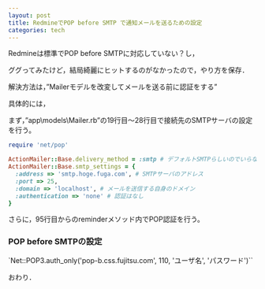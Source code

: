 ```yaml
---
layout: post
title: RedmineでPOP before SMTP で通知メールを送るための設定
categories: tech
---
```


Redmineは標準でPOP before SMTPに対応していない？し，

ググってみたけど，結局綺麗にヒットするのがなかったので，やり方を保存．

解決方法は，”Mailerモデルを改変してメールを送る前に認証をする”

具体的には，

まず，”app\models\Mailer.rb”の19行目～28行目で接続先のSMTPサーバの設定を行う。

```ruby
require 'net/pop'

ActionMailer::Base.delivery_method = :smtp # デフォルトSMTPらしいのでいらないかも
ActionMailer::Base.smtp_settings = {
  :address => 'smtp.hoge.fuga.com', # SMTPサーバのアドレス
  :port => 25,
  :domain => 'localhost', # メールを送信する自身のドメイン
  :authentication => 'none' # 認証はなし
}
```

さらに，95行目からのreminderメソッド内でPOP認証を行う。

### POP before SMTPの設定
`Net::POP3.auth_only('pop-b.css.fujitsu.com', 110, 'ユーザ名', 'パスワード')``

おわり．
